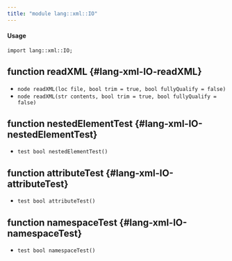 ```yaml
---
title: "module lang::xml::IO"
---
```


#### Usage

`import lang::xml::IO;`


## function readXML {#lang-xml-IO-readXML}

* ``node readXML(loc file, bool trim = true, bool fullyQualify = false)``
* ``node readXML(str contents, bool trim = true, bool fullyQualify = false)``

## function nestedElementTest {#lang-xml-IO-nestedElementTest}

* ``test bool nestedElementTest()``

## function attributeTest {#lang-xml-IO-attributeTest}

* ``test bool attributeTest()``

## function namespaceTest {#lang-xml-IO-namespaceTest}

* ``test bool namespaceTest()``

